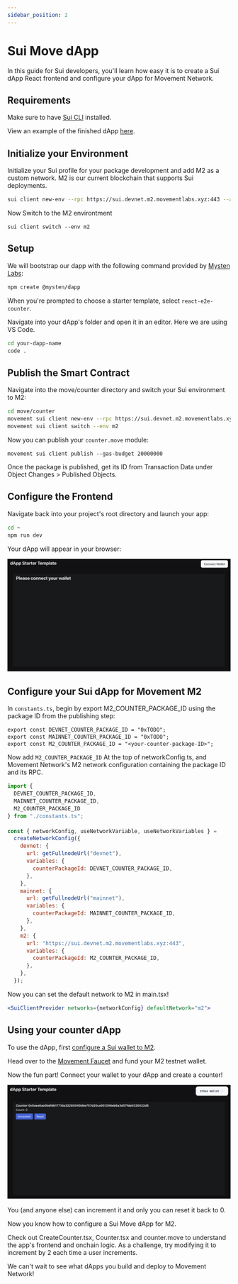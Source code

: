```yaml
---
sidebar_position: 2
---
```


# Sui Move dApp

In this guide for Sui developers, you'll learn how easy it is to create a Sui dApp React frontend and configure your dApp for Movement Network.

## Requirements

Make sure to have [Sui CLI](https://docs.sui.io/guides/developer/getting-started/sui-install) installed.

View an example of the finished dApp [here](https://github.com/movemntdev/create-sui-dapp-e2e-counter/).

## Initialize your Environment

Initialize your Sui profile for your package development and add M2 as a custom network. M2 is our current blockchain that supports Sui deployments.

```bash
sui client new-env --rpc https://sui.devnet.m2.movementlabs.xyz:443 --alias m2
```

Now Switch to the M2 environtment

```
sui client switch --env m2
```

## Setup 

We will bootstrap our dapp with the following command provided by [Mysten Labs](https://sdk.mystenlabs.com/dapp-kit):

```bash
npm create @mysten/dapp
```

When you're prompted to choose a starter template, select `react-e2e-counter`.

Navigate into your dApp's folder and open it in an editor. Here we are using VS Code.

```bash
cd your-dapp-name
code .
```

## Publish the Smart Contract

Navigate into the move/counter directory and switch your Sui environment to M2:

```bash
cd move/counter
movement sui client new-env --rpc https://sui.devnet.m2.movementlabs.xyz:443 --alias m2
movement sui client switch --env m2
```
Now you can publish your `counter.move` module:

```
movement sui client publish --gas-budget 20000000
```

Once the package is published, get its ID from Transaction Data under Object Changes > Published Objects.


## Configure the Frontend

Navigate back into your project's root directory and launch your app:

```bash
cd ~
npm run dev
```

Your dApp will appear in your browser:

![sui_app](./imgs/suiapp.png)

## Configure your Sui dApp for Movement M2

In `constants.ts`, begin by export M2_COUNTER_PACKAGE_ID using the package ID from the publishing step:

```
export const DEVNET_COUNTER_PACKAGE_ID = "0xTODO";
export const MAINNET_COUNTER_PACKAGE_ID = "0xTODO";
export const M2_COUNTER_PACKAGE_ID = "<your-counter-package-ID>";
```

Now add `M2_COUNTER_PACKAGE_ID` At the top of networkConfig.ts, and Movement Network's M2 network configuration containing the package ID and its RPC.

```js
import {
  DEVNET_COUNTER_PACKAGE_ID,
  MAINNET_COUNTER_PACKAGE_ID,
  M2_COUNTER_PACKAGE_ID
} from "./constants.ts";

const { networkConfig, useNetworkVariable, useNetworkVariables } =
  createNetworkConfig({
    devnet: {
      url: getFullnodeUrl("devnet"),
      variables: {
        counterPackageId: DEVNET_COUNTER_PACKAGE_ID,
      },
    },
    mainnet: {
      url: getFullnodeUrl("mainnet"),
      variables: {
        counterPackageId: MAINNET_COUNTER_PACKAGE_ID,
      },
    },
    m2: {
      url: "https://sui.devnet.m2.movementlabs.xyz:443",
      variables: {
        counterPackageId: M2_COUNTER_PACKAGE_ID,
      },
    },
  });
  ```

  Now you can set the default network to M2 in main.tsx!

  ```jsx
  <SuiClientProvider networks={networkConfig} defaultNetwork="m2">
  ```

## Using your counter dApp 

To use the dApp, first [configure a Sui wallet to M2](/).

Head over to the [Movement Faucet](https://faucet.movementlabs.xyz/?network=testnet) and fund your M2 testnet wallet.

Now the fun part! Connect your wallet to your dApp and create a counter!

![sui_app_final](./imgs/suifinal.png)

You (and anyone else) can increment it and only you can reset it back to 0.

Now you know how to configure a Sui Move dApp for M2.

Check out CreateCounter.tsx, Counter.tsx and counter.move to understand the app's frontend and onchain logic. As a challenge, try modifying it to increment by 2 each time a user increments.

We can't wait to see what dApps you build and deploy to Movement Network!
